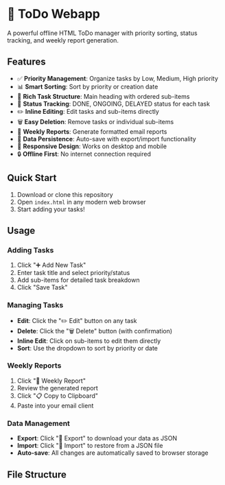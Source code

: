 # 📝 ToDo Webapp

A powerful offline HTML ToDo manager with priority sorting, status tracking, and weekly report generation.

## Features

- ✅ **Priority Management**: Organize tasks by Low, Medium, High priority
- 📊 **Smart Sorting**: Sort by priority or creation date
- 📝 **Rich Task Structure**: Main heading with ordered sub-items
- 🔄 **Status Tracking**: DONE, ONGOING, DELAYED status for each task
- ✏️ **Inline Editing**: Edit tasks and sub-items directly
- 🗑️ **Easy Deletion**: Remove tasks or individual sub-items
- 📧 **Weekly Reports**: Generate formatted email reports
- 💾 **Data Persistence**: Auto-save with export/import functionality
- 📱 **Responsive Design**: Works on desktop and mobile
- 🔒 **Offline First**: No internet connection required

## Quick Start

1. Download or clone this repository
2. Open `index.html` in any modern web browser
3. Start adding your tasks!

## Usage

### Adding Tasks
1. Click "➕ Add New Task"
2. Enter task title and select priority/status
3. Add sub-items for detailed task breakdown
4. Click "Save Task"

### Managing Tasks
- **Edit**: Click the "✏️ Edit" button on any task
- **Delete**: Click the "🗑️ Delete" button (with confirmation)
- **Inline Edit**: Click on sub-items to edit them directly
- **Sort**: Use the dropdown to sort by priority or date

### Weekly Reports
1. Click "📧 Weekly Report"
2. Review the generated report
3. Click "📋 Copy to Clipboard"
4. Paste into your email client

### Data Management
- **Export**: Click "💾 Export" to download your data as JSON
- **Import**: Click "📁 Import" to restore from a JSON file
- **Auto-save**: All changes are automatically saved to browser storage

## File Structure
